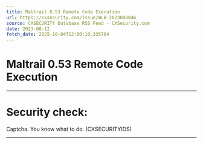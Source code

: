 ```yaml
---
title: Maltrail 0.53 Remote Code Execution
url: https://cxsecurity.com/issue/WLB-2023080046
source: CXSECURITY Database RSS Feed - CXSecurity.com
date: 2023-08-12
fetch_date: 2025-10-04T12:00:10.335764
---
```


# Maltrail 0.53 Remote Code Execution

---

# Security check:

Captcha. You know what to do. (CXSECURITYIDS)

---